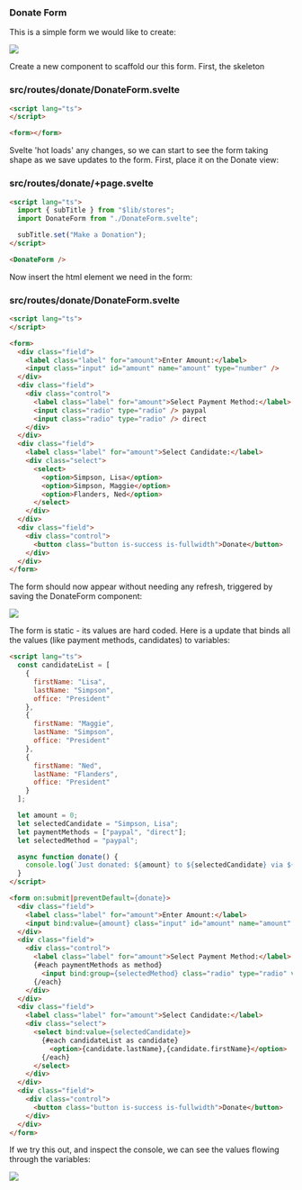 ### Donate Form

This is a simple form we would like to create:

![](img/48.png)

Create a new component to scaffold our this form. First, the skeleton



### src/routes/donate/DonateForm.svelte

~~~html
<script lang="ts">
</script>

<form></form>
~~~

Svelte 'hot loads' any changes, so we can start to see the form taking shape as we save updates to the form. First, place it on the Donate view:

### src/routes/donate/+page.svelte

~~~html
<script lang="ts">
  import { subTitle } from "$lib/stores";
  import DonateForm from "./DonateForm.svelte";

  subTitle.set("Make a Donation");
</script>

<DonateForm />
~~~

Now insert the html element we need in the form:

### src/routes/donate/DonateForm.svelte

~~~html
<script lang="ts">
</script>

<form>
  <div class="field">
    <label class="label" for="amount">Enter Amount:</label>
    <input class="input" id="amount" name="amount" type="number" />
  </div>
  <div class="field">
    <div class="control">
      <label class="label" for="amount">Select Payment Method:</label>
      <input class="radio" type="radio" /> paypal
      <input class="radio" type="radio" /> direct
    </div>
  </div>
  <div class="field">
    <label class="label" for="amount">Select Candidate:</label>
    <div class="select">
      <select>
        <option>Simpson, Lisa</option>
        <option>Simpson, Maggie</option>
        <option>Flanders, Ned</option>
      </select>
    </div>
  </div>
  <div class="field">
    <div class="control">
      <button class="button is-success is-fullwidth">Donate</button>
    </div>
  </div>
</form>

~~~

The form should now appear without needing any refresh, triggered by saving the DonateForm component:

![](img/49.png)

The form is static - its values are hard coded. Here is a update that binds all the values (like payment methods, candidates) to variables:

~~~html
<script lang="ts">
  const candidateList = [
    {
      firstName: "Lisa",
      lastName: "Simpson",
      office: "President"
    },
    {
      firstName: "Maggie",
      lastName: "Simpson",
      office: "President"
    },
    {
      firstName: "Ned",
      lastName: "Flanders",
      office: "President"
    }
  ];

  let amount = 0;
  let selectedCandidate = "Simpson, Lisa";
  let paymentMethods = ["paypal", "direct"];
  let selectedMethod = "paypal";

  async function donate() {
    console.log(`Just donated: ${amount} to ${selectedCandidate} via ${selectedMethod} payment`);
  }
</script>

<form on:submit|preventDefault={donate}>
  <div class="field">
    <label class="label" for="amount">Enter Amount:</label>
    <input bind:value={amount} class="input" id="amount" name="amount" type="number" />
  </div>
  <div class="field">
    <div class="control">
      <label class="label" for="amount">Select Payment Method:</label>
      {#each paymentMethods as method}
        <input bind:group={selectedMethod} class="radio" type="radio" value={method} /> {method}
      {/each}
    </div>
  </div>
  <div class="field">
    <label class="label" for="amount">Select Candidate:</label>
    <div class="select">
      <select bind:value={selectedCandidate}>
        {#each candidateList as candidate}
          <option>{candidate.lastName},{candidate.firstName}</option>
        {/each}
      </select>
    </div>
  </div>
  <div class="field">
    <div class="control">
      <button class="button is-success is-fullwidth">Donate</button>
    </div>
  </div>
</form>
~~~

If we try this out, and inspect the console, we can see the values flowing through the variables:

![](img/50.png)

